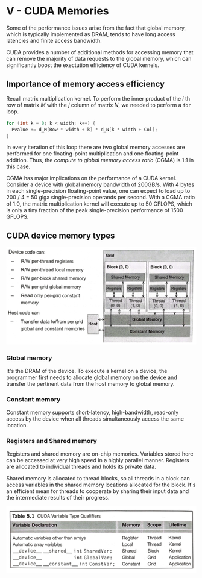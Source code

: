 # V - CUDA Memories
Some of the performance issues arise from the fact that global memory, which is typically implemented as DRAM, tends to have long access latencies and finite access bandwidth.

CUDA provides a number of additional methods for accessing memory that can remove the majority of data requests to the global memory, which can significantly boost the exectution efficiency of CUDA kernels.

## Importance of memory access efficiency
Recall matrix multiplication kernel. To perform the inner product of the $i$ th row of matrix $M$ with the $j$ column of matrix $N$, we needed to perform a `for` loop.
```c
for (int k = 0; k < width; k++) {
  Pvalue += d_M[Row * width + k] * d_N[k * width + Col];
}
```
In every iteration of this loop there are two global memory accesses are performed for one floating-point multiplication and one floating-point addition. Thus, the _compute to global memory access ratio_ (CGMA) is 1:1 in this case.

CGMA has major implications on the performance of a CUDA kernel. Consider a device with global memory bandwidth of 200GB/s. With 4 bytes in each single-precision floating-point value, one can expect to load up to 200 / 4 = 50 giga single-precision operands per second. With a CGMA ratio of 1.0, the matrix multiplication kernel will execute up to 50 GFLOPS, which is only a tiny fraction of the peak single-precision performance of 1500 GFLOPS.

## CUDA device memory types
<img src="cuda-memory.png">

### Global memory
It's the DRAM of the device. To execute a kernel on a device, the programmer first needs to allocate global memory on the device and transfer the pertinent data from the host memory to global memory.

### Constant memory
Constant memory supports short-latency, high-bandwidth, read-only access by the device when all threads simultaneously access the same location.

### Registers and Shared memory
Registers and shared memory are on-chip memories. Variables stored here can be accessed at very high speed in a highly parallel manner. Registers are allocated to individual threads and holds its private data.

Shared memory is allocated to thread blocks, so all threads in a block can access variables in the shared memory locations allocated for the block. It's an efficient mean for threads to cooperate by sharing their input data and the intermediate results of their progress.

<img src="cuda-variables.png">


